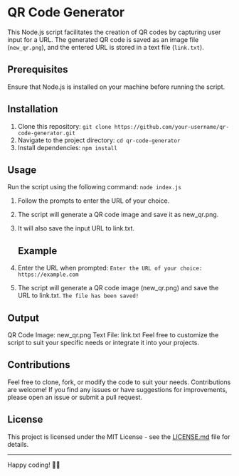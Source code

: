 # QR Code Generator

This Node.js script facilitates the creation of QR codes by capturing user input for a URL. The generated QR code is saved as an image file (`new_qr.png`), and the entered URL is stored in a text file (`link.txt`).

## Prerequisites

Ensure that Node.js is installed on your machine before running the script.

## Installation

1. Clone this repository:
   ```git clone https://github.com/your-username/qr-code-generator.git```
2. Navigate to the project directory:
    ```cd qr-code-generator```
3. Install dependencies:
   ```npm install```

## Usage
Run the script using the following command: 
```node index.js```
1. Follow the prompts to enter the URL of your choice. 
2. The script will generate a QR code image and save it as new_qr.png.
3. It will also save the input URL to link.txt.

   ## Example
1. Enter the URL when prompted:
```Enter the URL of your choice: https://example.com```
2. The script will generate a QR code image (new_qr.png) and save the URL to link.txt.
   ```The file has been saved!```
## Output
QR Code Image: new_qr.png
Text File: link.txt
Feel free to customize the script to suit your specific needs or integrate it into your projects.
## Contributions
Feel free to clone, fork, or modify the code to suit your needs. Contributions are welcome! If you find any issues or have suggestions for improvements, please open an issue or submit a pull request.

## License

This project is licensed under the MIT License - see the [LICENSE.md](LICENSE.md) file for details.

---

Happy coding! 🧑‍💻
